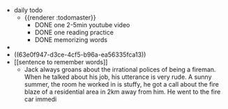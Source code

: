 - daily todo
	- {{renderer :todomaster}}
		- DONE one 2-5min youtube video
		- DONE one reading practice
		- DONE memorizing words
-
- ((63e0f947-d3ce-4cf5-b96a-ea56335fca13))
- [[sentence to remember words]]
	- Jack always groans about the irrational polices of being a fireman. When he talked about his job, his utterance is very rude. A sunny summer, the room he worked in is stuffy, he got a call about the fire blaze of a residential area in 2km away from him.  He went to the fire car immedi
